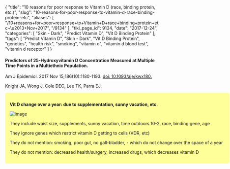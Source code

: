 {
    "title": "10 reasons for poor response to Vitamin D (race, binding protein, etc.)",
    "slug": "10-reasons-for-poor-response-to-vitamin-d-race-binding-protein-etc",
    "aliases": [
        "/10+reasons+for+poor+response+to+Vitamin+D+race+binding+protein+etc+\u2013+Nov+2017",
        "/9134"
    ],
    "tiki_page_id": 9134,
    "date": "2017-12-24",
    "categories": [
        "Skin - Dark",
        "Predict Vitamin D",
        "Vit D Binding Protein"
    ],
    "tags": [
        "Predict Vitamin D",
        "Skin - Dark",
        "Vit D Binding Protein",
        "genetics",
        "health risk",
        "smoking",
        "vitamin d",
        "vitamin d blood test",
        "vitamin d receptor"
    ]
}


#### Predictors of 25-Hydroxyvitamin D Concentration Measured at Multiple Time Points in a Multiethnic Population.

Am J Epidemiol. 2017 Nov 15;186(10):1180-1193. [doi: 10.1093/aje/kwx180.](https://doi.org/10.1093/aje/kwx180.)

Knight JA, Wong J, Cole DEC, Lee TK, Parra EJ.

<div class="border" style="background-color:#FF9;padding:15px;margin:10px 0;border-radius:5px;width:700px">

 **Vit D change over a year: due to supplementation, sunny vacation, etc.** 

<img src="https://d1bk1kqxc0sym.cloudfront.net/attachments/jpeg/vit-d-1-year.jpg" alt="image">

They include waist size, supplements, sunny vacation, time outdoors 10-2, race, binding gene, age

They ignore genes which restrict vitamin D getting to cells (VDR, etc)

They do not mention: smoking, poor gut, no gall-bladder,  - which do not change over the space of a year

They do not mention: decreased health/surgery, increased drugs,  which decreases vitamin D